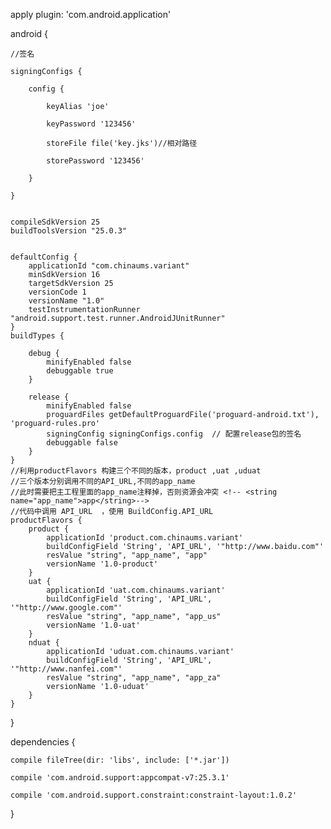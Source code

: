 apply plugin: 'com.android.application'

android {

    //签名
    
    signingConfigs {
    
        config {
        
            keyAlias 'joe'
            
            keyPassword '123456'
            
            storeFile file('key.jks')//相对路径
            
            storePassword '123456'
            
        }
        
    }
    

    compileSdkVersion 25
    buildToolsVersion "25.0.3"


    defaultConfig {
        applicationId "com.chinaums.variant"
        minSdkVersion 16
        targetSdkVersion 25
        versionCode 1
        versionName "1.0"
        testInstrumentationRunner "android.support.test.runner.AndroidJUnitRunner"
    }
    buildTypes {

        debug {
            minifyEnabled false
            debuggable true
        }

        release {
            minifyEnabled false
            proguardFiles getDefaultProguardFile('proguard-android.txt'), 'proguard-rules.pro'
            signingConfig signingConfigs.config  // 配置release包的签名
            debuggable false
        }
    }
    //利用productFlavors 构建三个不同的版本，product ,uat ,uduat 
    //三个版本分别调用不同的API_URL,不同的app_name
    //此时需要把主工程里面的app_name注释掉，否则资源会冲突 <!-- <string name="app_name">app</string>-->
    //代码中调用 API_URL  ，使用 BuildConfig.API_URL 
    productFlavors {
        product {
            applicationId 'product.com.chinaums.variant'
            buildConfigField 'String', 'API_URL', '"http://www.baidu.com"'
            resValue "string", "app_name", "app"
            versionName '1.0-product'
        }
        uat {
            applicationId 'uat.com.chinaums.variant'
            buildConfigField 'String', 'API_URL', '"http://www.google.com"'
            resValue "string", "app_name", "app_us"
            versionName '1.0-uat'
        }
        nduat {
            applicationId 'uduat.com.chinaums.variant'
            buildConfigField 'String', 'API_URL', '"http://www.nanfei.com"'
            resValue "string", "app_name", "app_za"
            versionName '1.0-uduat'
        }
    }
}

dependencies {

    compile fileTree(dir: 'libs', include: ['*.jar'])
    
    compile 'com.android.support:appcompat-v7:25.3.1'
    
    compile 'com.android.support.constraint:constraint-layout:1.0.2'
    
}
